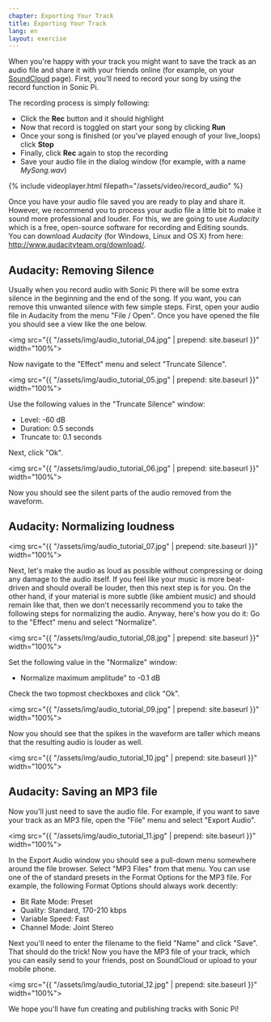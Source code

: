 ```yaml
---
chapter: Exporting Your Track
title: Exporting Your Track
lang: en
layout: exercise
---
```


When you're happy with your track you might want to save the track as an audio file and share it with your friends online (for example, on your <a href="http://www.soundcloud.com/mehackit">SoundCloud</a> page). First, you'll need to record your song by using the record function in Sonic Pi. 

The recording process is simply following: 

* Click the **Rec** button and it should highlight
* Now that record is toggled on start your song by clicking **Run**
* Once your song is finished (or you've played enough of your live_loops) click **Stop**
* Finally, click **Rec** again to stop the recording
* Save your audio file in the dialog window (for example, with a name *MySong.wav*)

{% include videoplayer.html filepath="/assets/video/record_audio" %}

Once you have your audio file saved you are ready to play and share it. However, we recommend you to process your audio file a little bit to make it sound more professional and louder. For this, we are going to use *Audacity* which is a free, open-source software for recording and Editing sounds. You can download *Audacity* (for Windows, Linux and OS X) from here: <a href="http://www.audacityteam.org/download/">http://www.audacityteam.org/download/</a>. 

## Audacity: Removing Silence

Usually when you record audio with Sonic Pi there will be some extra silence in the beginning and the end of the song. If you want, you can remove this unwanted silence with few simple steps. First, open your audio file in Audacity from the menu "File / Open". Once you have opened the file you should see a view like the one below. 

<img src="{{ "/assets/img/audio_tutorial_04.jpg" | prepend: site.baseurl }}" width="100%">

Now navigate to the "Effect" menu and select "Truncate Silence".

<img src="{{ "/assets/img/audio_tutorial_05.jpg" | prepend: site.baseurl }}" width="100%">

Use the following values in the "Truncate Silence" window: 

* Level: -60 dB
* Duration: 0.5 seconds 
* Truncate to: 0.1 seconds

Next, click "Ok".

<img src="{{ "/assets/img/audio_tutorial_06.jpg" | prepend: site.baseurl }}" width="100%">

Now you should see the silent parts of the audio removed from the waveform.

## Audacity: Normalizing loudness

<img src="{{ "/assets/img/audio_tutorial_07.jpg" | prepend: site.baseurl }}" width="100%">

Next, let's make the audio as loud as possible without compressing or doing any damage to the audio itself. If you feel like your music is more beat-driven and should overall be louder, then this next step is for you. On the other hand, if your material is more subtle (like ambient music) and should remain like that, then we don't necessarily recommend you to take the following steps for normalizing the audio. Anyway, here's how you do it: Go to the "Effect" menu and select "Normalize".

<img src="{{ "/assets/img/audio_tutorial_08.jpg" | prepend: site.baseurl }}" width="100%">

Set the following value in the "Normalize" window:  

* Normalize maximum amplitude" to -0.1 dB

Check the two topmost checkboxes and click "Ok".

<img src="{{ "/assets/img/audio_tutorial_09.jpg" | prepend: site.baseurl }}" width="100%">

Now you should see that the spikes in the waveform are taller which means that the resulting audio is louder as well. 

<img src="{{ "/assets/img/audio_tutorial_10.jpg" | prepend: site.baseurl }}" width="100%">

## Audacity: Saving an MP3 file

Now you'll just need to save the audio file. For example, if you want to save your track as an MP3 file, open the "File" menu and select "Export Audio".

<img src="{{ "/assets/img/audio_tutorial_11.jpg" | prepend: site.baseurl }}" width="100%">

In the Export Audio window you should see a pull-down menu somewhere around the file browser. Select "MP3 Files" from that menu. You can use one of the of standard presets in the Format Options for the MP3 file. For example, the following Format Options should always work decently: 

* Bit Rate Mode: Preset 
* Quality: Standard, 170-210 kbps 
* Variable Speed: Fast 
* Channel Mode: Joint Stereo 

Next you'll need to enter the filename to the field "Name" and click "Save". That should do the trick! Now you have the MP3 file of your track, which you can easily send to your friends, post on SoundCloud or upload to your mobile phone. 

<img src="{{ "/assets/img/audio_tutorial_12.jpg" | prepend: site.baseurl }}" width="100%">

We hope you'll have fun creating and publishing tracks with Sonic Pi!
